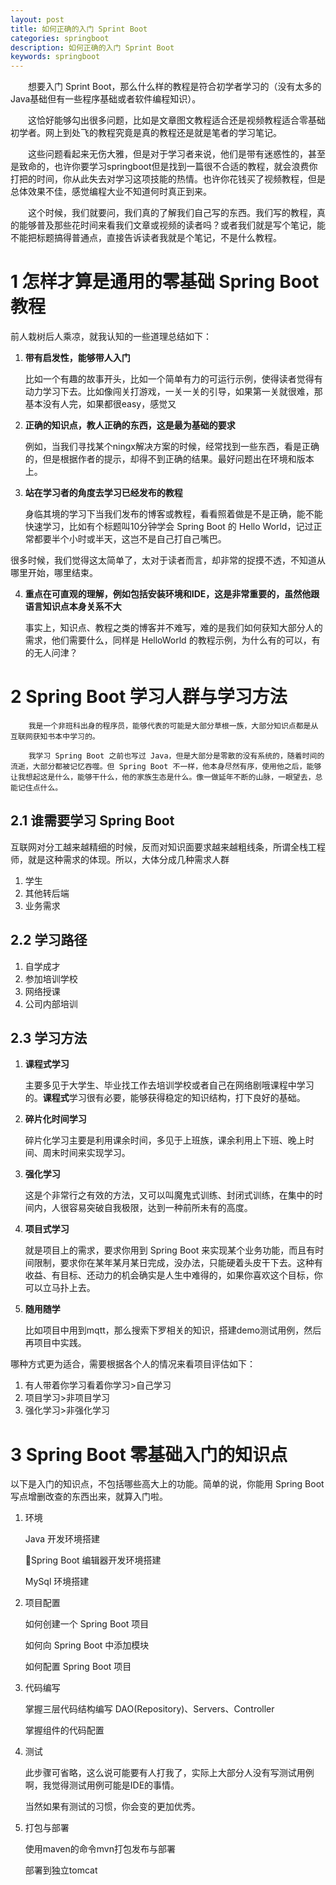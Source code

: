 ```yaml
---
layout: post
title: 如何正确的入门 Sprint Boot
categories: springboot
description: 如何正确的入门 Sprint Boot
keywords: springboot
---
```

&emsp;&emsp;想要入门 Sprint Boot，那么什么样的教程是符合初学者学习的（没有太多的Java基础但有一些程序基础或者软件编程知识）。

&emsp;&emsp;这恰好能够勾出很多问题，比如是文章图文教程适合还是视频教程适合零基础初学者。网上到处飞的教程究竟是真的教程还是就是笔者的学习笔记。

&emsp;&emsp;这些问题看起来无伤大雅，但是对于学习者来说，他们是带有迷惑性的，甚至是致命的，也许你要学习springboot但是找到一篇很不合适的教程，就会浪费你打把的时间，你从此失去对学习这项技能的热情。也许你花钱买了视频教程，但是总体效果不佳，感觉编程大业不知道何时真正到来。

&emsp;&emsp;这个时候，我们就要问，我们真的了解我们自己写的东西。我们写的教程，真的能够普及那些花时间来看我们文章或视频的读者吗？或者我们就是写个笔记，能不能把标题搞得普通点，直接告诉读者我就是个笔记，不是什么教程。

# 1 怎样才算是通用的零基础 Spring Boot 教程

前人栽树后人乘凉，就我认知的一些道理总结如下：

1. **带有启发性，能够带人入门**
   
    比如一个有趣的故事开头，比如一个简单有力的可运行示例，使得读者觉得有动力学习下去。比如像闯关打游戏，一关一关的引导，如果第一关就很难，那基本没有人完，如果都很easy，感觉又

2. **正确的知识点，教人正确的东西，这是最为基础的要求**

    例如，当我们寻找某个ningx解决方案的时候，经常找到一些东西，看是正确的，但是根据作者的提示，却得不到正确的结果。最好问题出在环境和版本上。

3. **站在学习者的角度去学习已经发布的教程**

    身临其境的学习下当我们发布的博客或教程，看看照着做是不是正确，能不能快速学习，比如有个标题叫10分钟学会 Spring Boot 的 Hello World，记过正常都要半个小时或半天，这岂不是自己打自己嘴巴。

很多时候，我们觉得这太简单了，太对于读者而言，却非常的捉摸不透，不知道从哪里开始，哪里结束。

4. **重点在可直观的理解，例如包括安装环境和IDE，这是非常重要的，虽然他跟语言知识点本身关系不大**

    事实上，知识点、教程之类的博客并不难写，难的是我们如何获知大部分人的需求，他们需要什么，同样是 HelloWorld 的教程示例，为什么有的可以，有的无人问津？

# 2 Spring Boot 学习人群与学习方法
```
    我是一个非班科出身的程序员，能够代表的可能是大部分草根一族，大部分知识点都是从互联网获知书本中学习的。

    我学习 Spring Boot 之前也写过 Java，但是大部分是零散的没有系统的，随着时间的流逝，大部分都被记忆吞噬。但 Spring Boot 不一样，他本身尽然有序，使用他之后，能够让我想起这是什么，能够干什么，他的家族生态是什么。像一做延年不断的山脉，一眼望去，总能记住点什么。
```

## 2.1 谁需要学习 Spring Boot

互联网对分工越来越精细的时候，反而对知识面要求越来越粗线条，所谓全栈工程师，就是这种需求的体现。所以，大体分成几种需求人群

1. 学生 
2. 其他转后端
3. 业务需求

## 2.2 学习路径

1. 自学成才
2. 参加培训学校
3. 网络授课
4. 公司内部培训
   
## 2.3 学习方法

1. **课程式学习**
   
   主要多见于大学生、毕业找工作去培训学校或者自己在网络剧哦课程中学习的。**课程式**学习很有必要，能够获得稳定的知识结构，打下良好的基础。

2. **碎片化时间学习**
    
    碎片化学习主要是利用课余时间，多见于上班族，课余利用上下班、晚上时间、周末时间来实现学习。

3. **强化学习**
   
    这是个非常行之有效的方法，又可以叫魔鬼式训练、封闭式训练，在集中的时间内，人很容易突破自我极限，达到一种前所未有的高度。 

4. **项目式学习**
   
    就是项目上的需求，要求你用到 Spring Boot 来实现某个业务功能，而且有时间限制，要求你在某年某月某日完成，没办法，只能硬着头皮干下去。这种有收益、有目标、还动力的机会确实是人生中难得的，如果你喜欢这个目标，你可以立马扑上去。

5. **随用随学**
   
   比如项目中用到mqtt，那么搜索下罗相关的知识，搭建demo测试用例，然后再项目中实践。

哪种方式更为适合，需要根据各个人的情况来看项目评估如下：

1. 有人带着你学习看着你学习>自己学习
2. 项目学习>非项目学习
3. 强化学习>非强化学习
   
# 3 Spring Boot 零基础入门的知识点

以下是入门的知识点，不包括哪些高大上的功能。简单的说，你能用 Spring Boot 写点增删改查的东西出来，就算入门啦。

1. 环境

    Java 开发环境搭建

    Spring Boot 编辑器开发环境搭建

    MySql 环境搭建

2. 项目配置

    如何创建一个 Spring Boot 项目

    如何向 Spring Boot 中添加模块

    如何配置 Spring Boot 项目

3. 代码编写
    
    掌握三层代码结构编写 DAO(Repository)、Servers、Controller
    
    掌握组件的代码配置

4. 测试
   
   此步骤可省略，这么说可能要有人打我了，实际上大部分人没有写测试用例啊，我觉得测试用例可能是IDE的事情。

   当然如果有测试的习惯，你会变的更加优秀。

5. 打包与部署

    使用maven的命令mvn打包发布与部署

    部署到独立tomcat






